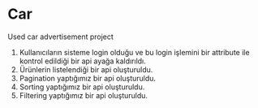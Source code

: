 # Car
Used car advertisement project
<ol>
  <li>Kullanıcıların sisteme login olduğu ve bu login işlemini bir attribute ile kontrol edildiği bir api ayağa kaldırıldı.</li>
  <li>Ürünlerin listelendiği bir api oluşturuldu.</li>
  <li>Pagination yaptığımız bir api oluşturuldu.</li>
  <li>Sorting yaptığımız bir api oluşturuldu.</li>
  <li>Filtering yaptığımız bir api oluşturuldu.</li>
</ol>
